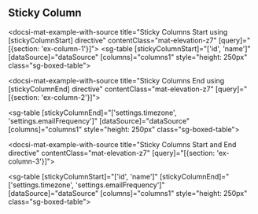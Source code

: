 ## Sticky Column

<docsi-mat-example-with-source title="Sticky Columns Start using [stickyColumnStart] directive" contentClass="mat-elevation-z7" [query]="[{section: 'ex-column-1'}]">
    <!--@sac-example:ex-column-1-->
  <sg-table [stickyColumnStart]="['id', 'name']"
            [dataSource]="dataSource"
            [columns]="columns1"
            style="height: 250px"
            class="sg-boxed-table">
  </sg-table>
    <!--@sac-example:ex-column-1-->
</docsi-mat-example-with-source>

<docsi-mat-example-with-source title="Sticky Columns End using [stickyColumnEnd] directive" contentClass="mat-elevation-z7" [query]="[{section: 'ex-column-2'}]">
  <!--@sac-example:ex-column-2-->
  <sg-table [stickyColumnEnd]="['settings.timezone', 'settings.emailFrequency']"
            [dataSource]="dataSource"
            [columns]="columns1"
            style="height: 250px"
            class="sg-boxed-table">
  </sg-table>
    <!--@sac-example:ex-column-2-->
</docsi-mat-example-with-source>

<docsi-mat-example-with-source title="Sticky Columns Start and End directive" contentClass="mat-elevation-z7" [query]="[{section: 'ex-column-3'}]">
  <!--@sac-example:ex-column-3-->
  <sg-table [stickyColumnStart]="['id', 'name']" [stickyColumnEnd]="['settings.timezone', 'settings.emailFrequency']"
            [dataSource]="dataSource"
            [columns]="columns1"
            style="height: 250px"
            class="sg-boxed-table">
  </sg-table>
  <!--@sac-example:ex-column-3-->
</docsi-mat-example-with-source>
